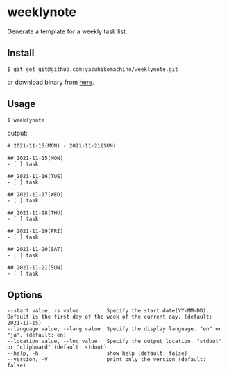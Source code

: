 # weeklynote

Generate a template for a weekly task list.

## Install

```
$ git get git@github.com:yasuhikomachino/weeklynote.git
```

or download binary from [here](https://github.com/yasuhikomachino/weeklynote/releases).

## Usage

```
$ weeklynote
```

output:

```
# 2021-11-15(MON) - 2021-11-21(SUN) 

## 2021-11-15(MON)
- [ ] task

## 2021-11-16(TUE)
- [ ] task

## 2021-11-17(WED)
- [ ] task

## 2021-11-18(THU)
- [ ] task

## 2021-11-19(FRI)
- [ ] task

## 2021-11-20(SAT)
- [ ] task

## 2021-11-21(SUN)
- [ ] task
```

## Options

```
--start value, -s value         Specify the start date(YY-MM-DD). Default is the first day of the week of the current day. (default: 2021-11-15)
--language value, --lang value  Specify the display language. "en" or "ja". (default: en)
--location value, --loc value   Specify the output location. "stdout" or "clipboard" (default: stdout)
--help, -h                      show help (default: false)
--version, -V                   print only the version (default: false)
```
